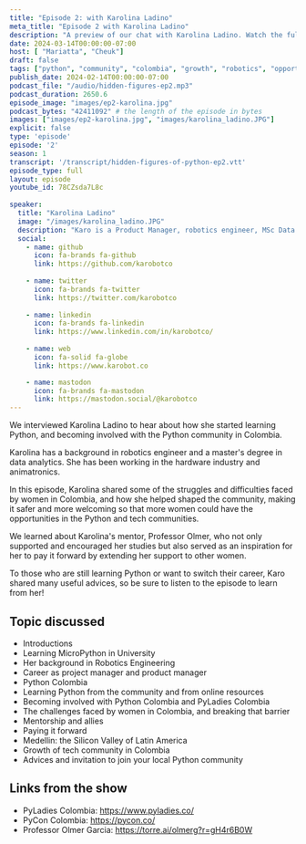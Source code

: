 ```yaml
---
title: "Episode 2: with Karolina Ladino"
meta_title: "Episode 2 with Karolina Ladino"
description: "A preview of our chat with Karolina Ladino. Watch the full episode on Mar 13, 2024"
date: 2024-03-14T00:00:00-07:00
host: [ "Mariatta", "Cheuk"]
draft: false
tags: ["python", "community", "colombia", "growth", "robotics", "opportunities", "trailer"]
publish_date: 2024-02-14T00:00:00-07:00
podcast_file: "/audio/hidden-figures-ep2.mp3"
podcast_duration: 2650.6
episode_image: "images/ep2-karolina.jpg"
podcast_bytes: "42411092" # the length of the episode in bytes
images: ["images/ep2-karolina.jpg", "images/karolina_ladino.JPG"]
explicit: false 
type: 'episode'
episode: '2'
season: 1
transcript: '/transcript/hidden-figures-of-python-ep2.vtt'
episode_type: full
layout: episode
youtube_id: 78CZsda7L8c
  
speaker:
  title: "Karolina Ladino"
  image: "/images/karolina_ladino.JPG"
  description: "Karo is a Product Manager, robotics engineer, MSc Data Analytics, teacher, maker, and jeweler. She co-leads PyLadies Bogotá and PyLadies Colombia initiative. She is part of Python Colombia and is a co-organizer of the PyConCo conference. She has more than 9 years of experience creating hardware for various disciplines. She loves working towards creating opportunities and spaces for personal and professional growth of people. In her free time, she draws and works on her jewelry project."
  social:
    - name: github
      icon: fa-brands fa-github
      link: https://github.com/karobotco
  
    - name: twitter
      icon: fa-brands fa-twitter
      link: https://twitter.com/karobotco
  
    - name: linkedin
      icon: fa-brands fa-linkedin
      link: https://www.linkedin.com/in/karobotco/
    
    - name: web
      icon: fa-solid fa-globe
      link: https://www.karobot.co

    - name: mastodon
      icon: fa-brands fa-mastodon
      link: https://mastodon.social/@karobotco
---
```


We interviewed Karolina Ladino to hear about how she started learning Python, and becoming involved with the
Python community in Colombia.

Karolina has a background in robotics engineer and a master's degree in data analytics. She has been working
in the hardware industry and animatronics.

In this episode, Karolina shared some of the struggles and difficulties faced by women in Colombia, and how
she helped shaped the community, making it safer and more welcoming so that more women could have the opportunities
in the Python and tech communities.

We learned about Karolina's mentor, Professor Olmer, who not only supported and encouraged her studies but also served as an inspiration for her to pay it forward by extending her support to other women.

To those who are still learning Python or want to switch their career, Karo shared many useful advices, so be sure
to listen to the episode to learn from her!

## Topic discussed

- Introductions
- Learning MicroPython in University
- Her background in Robotics Engineering
- Career as project manager and product manager
- Python Colombia
- Learning Python from the community and from online resources
- Becoming involved with Python Colombia and PyLadies Colombia
- The challenges faced by women in Colombia, and breaking that barrier
- Mentorship and allies
- Paying it forward
- Medellin: the Silicon Valley of Latin America
- Growth of tech community in Colombia
- Advices and invitation to join your local Python community

## Links from the show

- PyLadies Colombia: https://www.pyladies.co/
- PyCon Colombia: https://pycon.co/
- Professor Olmer Garcia: https://torre.ai/olmerg?r=gH4r6B0W
